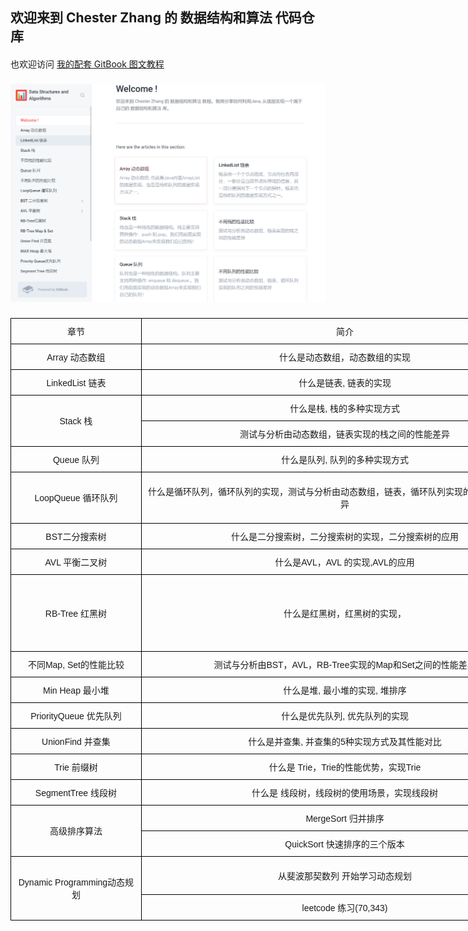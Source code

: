 ## 欢迎来到 Chester Zhang 的 数据结构和算法 代码仓库
####
也欢迎访问 [我的配套 GitBook 图文教程](https://chesterzhang666.gitbook.io/data-structures-and-algorithms/)
###
![gitbook_homepage](./picture/gitbook_homepage.png)
###

<style type="text/css">
.tg  {border-collapse:collapse;border-spacing:0;}
.tg td{border-color:black;border-style:solid;border-width:1px;font-family:Arial, sans-serif;font-size:14px;
  overflow:hidden;padding:10px 5px;word-break:normal;}
.tg th{border-color:black;border-style:solid;border-width:1px;font-family:Arial, sans-serif;font-size:14px;
  font-weight:normal;overflow:hidden;padding:10px 5px;word-break:normal;}
.tg .tg-nrix{text-align:center;vertical-align:middle}
</style>
<table class="tg" style="undefined;table-layout: fixed; width: 1192px">
<colgroup>
<col style="width: 209px">
<col style="width: 652px">
<col style="width: 278px">
<col style="width: 53px">
</colgroup>
<thead>
  <tr>
    <th class="tg-nrix">章节</th>
    <th class="tg-nrix">简介</th>
    <th class="tg-nrix">GitBook 图文教程</th>
    <th class="tg-nrix">代码</th>
  </tr>
</thead>
<tbody>
  <tr>
    <td class="tg-nrix">Array 动态数组</td>
    <td class="tg-nrix">什么是动态数组，动态数组的实现</td>
    <td class="tg-nrix"><a href="https://chesterzhang666.gitbook.io/data-structures-and-algorithms/array">Array 动态数组[已完成]</a></td>
    <td class="tg-nrix"><a href="https://github.com/chesterzhang/Data-Structures-and-Algorithms/tree/zhc_dev/Array/src">已完成</a></td>
  </tr>
  <tr>
    <td class="tg-nrix">LinkedList 链表</td>
    <td class="tg-nrix">什么是链表, 链表的实现</td>
    <td class="tg-nrix"><a href="https://chesterzhang666.gitbook.io/data-structures-and-algorithms/linkedlist-lian-biao">LinkedList 链表[已完成]</a></td>
    <td class="tg-nrix"><a href="https://github.com/chesterzhang/Data-Structures-and-Algorithms/tree/zhc_dev/LinkedList/src">已完成</a></td>
  </tr>
  <tr>
    <td class="tg-nrix" rowspan="2">Stack 栈</td>
    <td class="tg-nrix">什么是栈, 栈的多种实现方式</td>
    <td class="tg-nrix"><a href="https://chesterzhang666.gitbook.io/data-structures-and-algorithms/stack-zhan">Stack 栈[已完成]</a></td>
    <td class="tg-nrix"><a href="https://github.com/chesterzhang/Data-Structures-and-Algorithms/tree/zhc_dev/Stack">已完成</a></td>
  </tr>
  <tr>
    <td class="tg-nrix">测试与分析由动态数组，链表实现的栈之间的性能差异</td>
    <td class="tg-nrix"><a href="https://chesterzhang666.gitbook.io/data-structures-and-algorithms/bu-tong-zhan-de-xing-neng-bi-jiao">不同栈的性能比较[已完成]</a></td>
    <td class="tg-nrix"><a href="https://github.com/chesterzhang/Data-Structures-and-Algorithms/tree/zhc_dev/Stack">已完成</a></td>
  </tr>
  <tr>
    <td class="tg-nrix">Queue 队列</td>
    <td class="tg-nrix">什么是队列, 队列的多种实现方式</td>
    <td class="tg-nrix"><a href="https://chesterzhang666.gitbook.io/data-structures-and-algorithms/queue-dui-lie">Queue 队列[已完成]</a></td>
    <td class="tg-nrix"><a href="https://github.com/chesterzhang/Data-Structures-and-Algorithms/tree/zhc_dev/Queue/src">已完成</a></td>
  </tr>
  <tr>
    <td class="tg-nrix" rowspan="2">LoopQueue 循环队列</td>
    <td class="tg-nrix" rowspan="2">什么是循环队列，循环队列的实现，测试与分析由动态数组，链表，循环队列实现的队列之间的性能差异</td>
    <td class="tg-nrix">LoopQueue 循环队列[待完成]</td>
    <td class="tg-nrix"><a href="https://github.com/chesterzhang/Data-Structures-and-Algorithms/tree/zhc_dev/Queue/src">已完成</a></td>
  </tr>
  <tr>
    <td class="tg-nrix">不同队列的性能比较[待完成]</td>
    <td class="tg-nrix"><a href="https://github.com/chesterzhang/Data-Structures-and-Algorithms/tree/zhc_dev/LinkedList/src">已完成</a></td>
  </tr>
  <tr>
    <td class="tg-nrix">BST二分搜索树</td>
    <td class="tg-nrix">什么是二分搜索树，二分搜索树的实现，二分搜索树的应用</td>
    <td class="tg-nrix"><a href="https://chesterzhang666.gitbook.io/data-structures-and-algorithms/bst-er-fen-sou-suo-shu">BST二分搜索树, BST Map, BST Set[完成]</a></td>
    <td class="tg-nrix"><a href="https://github.com/chesterzhang/Data-Structures-and-Algorithms/tree/zhc_dev/BST">已完成</a></td>
  </tr>
  <tr>
    <td class="tg-nrix">AVL 平衡二叉树</td>
    <td class="tg-nrix">什么是AVL，AVL 的实现,AVL的应用</td>
    <td class="tg-nrix"><a href="https://chesterzhang666.gitbook.io/data-structures-and-algorithms/avl-ping-heng-shu">AVL, AVL Map, AVL Set[已完成]</a></td>
    <td class="tg-nrix"><a href="https://github.com/chesterzhang/Data-Structures-and-Algorithms/tree/zhc_dev/AVLTree/src">已完成</a></td>
  </tr>
  <tr>
    <td class="tg-nrix" rowspan="3">RB-Tree 红黑树</td>
    <td class="tg-nrix" rowspan="3">什么是红黑树，红黑树的实现，</td>
    <td class="tg-nrix"><a href="https://chesterzhang666.gitbook.io/data-structures-and-algorithms/rbtree-hong-hei-shu/23-shu-yu-hong-hei-shu">2-3树与红黑树与[已完成]</a></td>
    <td class="tg-nrix"><a href="https://github.com/chesterzhang/Data-Structures-and-Algorithms/tree/zhc_dev/RedBlackTree">已完成</a></td>
  </tr>
  <tr>
    <td class="tg-nrix"><a href="https://chesterzhang666.gitbook.io/data-structures-and-algorithms/rbtree-hong-hei-shu/hong-hei-shu-de-shi-xian">红黑树的实现[已完成]</a></td>
    <td class="tg-nrix"><a href="https://github.com/chesterzhang/Data-Structures-and-Algorithms/tree/zhc_dev/RedBlackTree">已完成</a></td>
  </tr>
  <tr>
    <td class="tg-nrix">红黑树实现Set, Map[待完成]</td>
    <td class="tg-nrix"><a href="https://github.com/chesterzhang/Data-Structures-and-Algorithms/tree/zhc_dev/RedBlackTree">已完成</a></td>
  </tr>
  <tr>
    <td class="tg-nrix">不同Map, Set的性能比较</td>
    <td class="tg-nrix">测试与分析由BST，AVL，RB-Tree实现的Map和Set之间的性能差异</td>
    <td class="tg-nrix">不同Map, Set的性能比较[待完成]</td>
    <td class="tg-nrix"><a href="https://github.com/chesterzhang/Data-Structures-and-Algorithms/tree/zhc_dev/RedBlackTree/src">已完成</a></td>
  </tr>
  <tr>
    <td class="tg-nrix">Min Heap 最小堆</td>
    <td class="tg-nrix">什么是堆, 最小堆的实现, 堆排序</td>
    <td class="tg-nrix"><a href="https://chesterzhang666.gitbook.io/data-structures-and-algorithms/max-heap-zui-da-dui">Min Heap 最小堆[已完成]</a></td>
    <td class="tg-nrix"><a href="https://github.com/chesterzhang/Data-Structures-and-Algorithms/tree/zhc_dev/MinHeap">已完成</a></td>
  </tr>
  <tr>
    <td class="tg-nrix">PriorityQueue 优先队列</td>
    <td class="tg-nrix">什么是优先队列, 优先队列的实现</td>
    <td class="tg-nrix"><a href="https://chesterzhang666.gitbook.io/data-structures-and-algorithms/priority-queue-you-xian-dui-lie">PriorityQueue 优先队列[已完成]</a></td>
    <td class="tg-nrix"><a href="https://github.com/chesterzhang/Data-Structures-and-Algorithms/tree/zhc_dev/PriorityQueue">已完成</a></td>
  </tr>
  <tr>
    <td class="tg-nrix">UnionFind 并查集</td>
    <td class="tg-nrix">什么是并查集, 并查集的5种实现方式及其性能对比</td>
    <td class="tg-nrix"><a href="https://chesterzhang666.gitbook.io/data-structures-and-algorithms/union-find-bing-cha-ji">UnionFind 并查集[已完成]</a></td>
    <td class="tg-nrix"><a href="https://github.com/chesterzhang/Data-Structures-and-Algorithms/tree/zhc_dev/UnionFind">已完成</a></td>
  </tr>
  <tr>
    <td class="tg-nrix">Trie 前缀树</td>
    <td class="tg-nrix">什么是 Trie，Trie的性能优势，实现Trie</td>
    <td class="tg-nrix"><a href="https://chesterzhang666.gitbook.io/data-structures-and-algorithms/trie">Trie 前缀树[已完成]</a></td>
    <td class="tg-nrix"><a href="https://github.com/chesterzhang/Data-Structures-and-Algorithms/tree/zhc_dev/Trie">已完成</a></td>
  </tr>
  <tr>
    <td class="tg-nrix">SegmentTree 线段树</td>
    <td class="tg-nrix">什么是 线段树，线段树的使用场景，实现线段树</td>
    <td class="tg-nrix"><a href="https://app.gitbook.com/s/-MeiB9SaHyf3ldMBUG1M/segment-tree-xian-duan-shu">SegmentTree 线段树[已完成]</a></td>
    <td class="tg-nrix"><a href="https://github.com/chesterzhang/Data-Structures-and-Algorithms/tree/zhc_dev/SegmentTree">已完成</a></td>
  </tr>
  <tr>
    <td class="tg-nrix" rowspan="2">高级排序算法</td>
    <td class="tg-nrix">MergeSort 归并排序</td>
    <td class="tg-nrix"><a href="https://chesterzhang666.gitbook.io/data-structures-and-algorithms/gao-ji-pai-xu-suan-fa/merge-sort-gui-bing-pai-xu">MergeSort 归并排序[已完成]</a></td>
    <td class="tg-nrix"><a href="https://github.com/chesterzhang/Data-Structures-and-Algorithms/tree/zhc_dev/MergeSort">已完成</a></td>
  </tr>
  <tr>
    <td class="tg-nrix">QuickSort 快速排序的三个版本</td>
    <td class="tg-nrix"><a href="https://chesterzhang666.gitbook.io/data-structures-and-algorithms/gao-ji-pai-xu-suan-fa/quick-sort-kuai-su-pai-xu">QuickSort 快速排序[已完成]</a></td>
    <td class="tg-nrix"><a href="https://github.com/chesterzhang/Data-Structures-and-Algorithms/tree/zhc_dev/QuickSort">已完成</a></td>
  </tr>
  <tr>
    <td class="tg-nrix" rowspan="2">Dynamic Programming动态规划</td>
    <td class="tg-nrix">从斐波那契数列 开始学习动态规划 </td>
    <td class="tg-nrix">从斐波那契数列 开始学习动态规划 [未完成]</td>
    <td class="tg-nrix"><a href="https://github.com/chesterzhang/Data-Structures-and-Algorithms/tree/zhc_dev/DynamicProgramming/src/Fib" target="_blank" rel="noopener noreferrer">已完成</a></td>
  </tr>
  <tr>
    <td class="tg-nrix">leetcode 练习(70,343)</td>
    <td class="tg-nrix">动态规划 leetcode 练习 [未完成]</td>
    <td class="tg-nrix"><a href="https://github.com/chesterzhang/Data-Structures-and-Algorithms/tree/zhc_dev/DynamicProgramming/src/leetcode" target="_blank" rel="noopener noreferrer">更新中</a></td>
  </tr>
</tbody>
</table>